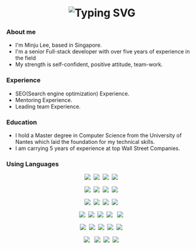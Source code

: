 <div>
  <h1 align='center'> 
    <img src="https://readme-typing-svg.herokuapp.com?font=Dancing+Script&color=a190b6&size=45&height=80&vCenter=true&center=true&pause=1000&lines=OverCome+Challenging!" alt="Typing SVG" />
  </h1>
</div>

### About me
- I'm Minju Lee, based in Singapore.
- I'm a senior Full-stack developer with over five years of experience in the field
- My strength is self-confident, positive attitude, team-work. 

### Experience
-  SEO(Search engine optimization) Experience.
-  Mentoring Experience.
-  Leading team Experience.
  
### Education
- I hold a Master degree in Computer Science from the University of Nantes which laid the foundation for my technical skills.
- I am carrying 5 years of experience at top Wall Street Companies.

### Using Languages
<div>
   <div>
     <p align="center">
      <img src="https://img.shields.io/badge/C++-00599C?style=flat-square&logo=C%2B%2B&logoColor=white"/></a>&nbsp 
      <img src="https://img.shields.io/badge/Java-007396?style=flat-square&logo=Java&logoColor=white"/></a>&nbsp
      <img src="https://img.shields.io/badge/Python-3766AB?style=flat-square&logo=Python&logoColor=white"/></a>&nbsp 
      <img src="https://img.shields.io/badge/Javascript-ffb13b?style=flat-square&logo=javascript&logoColor=white"/></a>&nbsp 
     </p>
     <p align="center">
      <img src="https://img.shields.io/badge/Mysql-E6B91E?style=flat-square&logo=MySql&logoColor=white"/></a>&nbsp 
      <img src="https://img.shields.io/badge/Django-092E20?style=flat-square&logo=Django&logoColor=white"/></a>&nbsp 
      <img src="https://img.shields.io/badge/Node.js-339933?style=flat-square&logo=Node.js&logoColor=white"/></a>&nbsp 
      <img src="https://img.shields.io/badge/HTML5-E55D87?style=flat-square&logo=HTML5&logoColor=white"/></a>&nbsp 
    </p>
    <p align="center">
        <img src="https://img.shields.io/badge/CSS3-b87fa6?style=flat-square&logo=CSS3&logoColor=white"/></a>&nbsp 
        <img src="https://img.shields.io/badge/CSSModules-8f9fc3?style=flat-square&logo=CSSModules&logoColor=white"/></a>&nbsp 
        <img src="https://img.shields.io/badge/SCSS-5FC3E4?style=flat-square&logo=Sass&logoColor=white"/></a>&nbsp 
        <img src="https://img.shields.io/badge/React-b87fa6?style=flat-square&logo=React&logoColor=white"/></a>&nbsp 
    </p>
    <p align="center">
        <img src="https://img.shields.io/badge/Recoil-8f9fc3?style=flat-square&logo=React&logoColor=white"/></a>&nbsp 
        <img src="https://img.shields.io/badge/Gatsby-5FC3E4?style=flat-square&logo=Gatsby&logoColor=white"/></a>&nbsp 
        <img src="https://img.shields.io/badge/Vue.js-E55D87?style=flat-square&logo=Vue.js&logoColor=white"/></a>&nbsp 
        <img src="https://img.shields.io/badge/Vuetify-b87fa6?style=flat-square&logo=Vuetify&logoColor=white"/> </a>&nbsp 
        <img src="https://img.shields.io/badge/Vuex-8f9fc3?style=flat-square&logo=Vue.js&logoColor=white"/></a>&nbsp 
    </p>
    <p align="center">
        <img src="https://img.shields.io/badge/TailwindCSS-5FC3E4?style=flat-square&logo=TailwindCSS&logoColor=white"/></a>&nbsp 
        <img src="https://img.shields.io/badge/FontAwesome-E55D87?style=flat-square&logo=FontAwesome&logoColor=white"/></a>&nbsp  
        <img src="https://img.shields.io/badge/ChakraUI-b87fa6?style=flat-square&logo=ChakraUI&logoColor=white"/></a>&nbsp 
        <img src="https://img.shields.io/badge/Axios-8f9fc3?style=flat-square&logo=Axios&logoColor=white"/></a>&nbsp 
        <img src="https://img.shields.io/badge/Git-5FC3E4?style=flat-square&logo=Git&logoColor=white"/></a>&nbsp 
     </p>
     <p align="center">
        <img src="https://img.shields.io/badge/SVN-E55D87?style=flat-square&logo=Subversion&logoColor=white"/> </a>&nbsp 
        <img src="https://img.shields.io/badge/Jekyll-b87fa6?style=flat-square&logo=Jekyll&logoColor=white"/></a>&nbsp 
        <img src="https://img.shields.io/badge/VSCode-8f9fc3?style=flat-square&logo=VisualStudioCode&logoColor=white"/></a>&nbsp 
        <img src="https://img.shields.io/badge/Markdown-5FC3E4?style=flat-square&logo=Markdown&logoColor=white"/></a>&nbsp 
     </p>
  </div>
</div>
